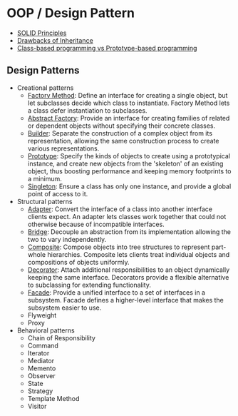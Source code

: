 # OOP / Design Pattern

- [SOLID Principles](solid.md)
- [Drawbacks of Inheritance](drawbacks-of-inheritance.md)
- [Class-based programming vs Prototype-based programming](class-vs-prototype.md)

## Design Patterns

- Creational patterns
  - [Factory Method](creational-factory-method.md): Define an interface for creating a single object, but let subclasses decide which class to instantiate. Factory Method lets a class defer instantiation to subclasses.
  - [Abstract Factory](creational-abstract-factory.md): Provide an interface for creating families of related or dependent objects without specifying their concrete classes.
  - [Builder](creational-builder.md): Separate the construction of a complex object from its representation, allowing the same construction process to create various representations.
  - [Prototype](creational-prototype.md): Specify the kinds of objects to create using a prototypical instance, and create new objects from the 'skeleton' of an existing object, thus boosting performance and keeping memory footprints to a minimum.
  - [Singleton](creational-singleton.md): Ensure a class has only one instance, and provide a global point of access to it.
- Structural patterns
  - [Adapter](structural-adapter.md): Convert the interface of a class into another interface clients expect. An adapter lets classes work together that could not otherwise because of incompatible interfaces.
  - [Bridge](structural-bridge.md): Decouple an abstraction from its implementation allowing the two to vary independently.
  - [Composite](structural-composite.md): Compose objects into tree structures to represent part-whole hierarchies. Composite lets clients treat individual objects and compositions of objects uniformly.
  - [Decorator](structural-decorator.md): Attach additional responsibilities to an object dynamically keeping the same interface. Decorators provide a flexible alternative to subclassing for extending functionality.
  - [Facade](structural-facade.md): Provide a unified interface to a set of interfaces in a subsystem. Facade defines a higher-level interface that makes the subsystem easier to use.
  - Flyweight
  - Proxy
- Behavioral patterns
  - Chain of Responsibility
  - Command
  - Iterator
  - Mediator
  - Memento
  - Observer
  - State
  - Strategy
  - Template Method
  - Visitor
